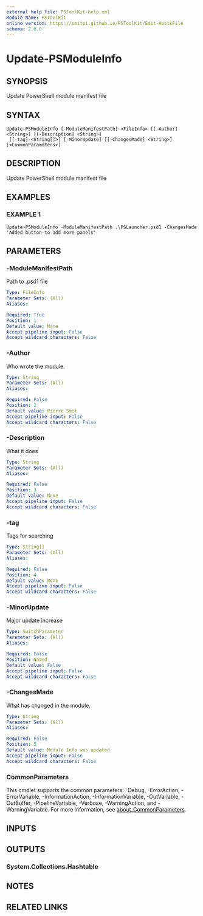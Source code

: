 ```yaml
---
external help file: PSToolKit-help.xml
Module Name: PSToolKit
online version: https://smitpi.github.io/PSToolKit/Edit-HostsFile
schema: 2.0.0
---
```


# Update-PSModuleInfo

## SYNOPSIS
Update PowerShell module manifest file

## SYNTAX

```
Update-PSModuleInfo [-ModuleManifestPath] <FileInfo> [[-Author] <String>] [[-Description] <String>]
 [[-tag] <String[]>] [-MinorUpdate] [[-ChangesMade] <String>] [<CommonParameters>]
```

## DESCRIPTION
Update PowerShell module manifest file

## EXAMPLES

### EXAMPLE 1
```
Update-PSModuleInfo -ModuleManifestPath .\PSLauncher.psd1 -ChangesMade 'Added button to add more panels'
```

## PARAMETERS

### -ModuleManifestPath
Path to .psd1 file

```yaml
Type: FileInfo
Parameter Sets: (All)
Aliases:

Required: True
Position: 1
Default value: None
Accept pipeline input: False
Accept wildcard characters: False
```

### -Author
Who wrote the module.

```yaml
Type: String
Parameter Sets: (All)
Aliases:

Required: False
Position: 2
Default value: Pierre Smit
Accept pipeline input: False
Accept wildcard characters: False
```

### -Description
What it does

```yaml
Type: String
Parameter Sets: (All)
Aliases:

Required: False
Position: 3
Default value: None
Accept pipeline input: False
Accept wildcard characters: False
```

### -tag
Tags for searching

```yaml
Type: String[]
Parameter Sets: (All)
Aliases:

Required: False
Position: 4
Default value: None
Accept pipeline input: False
Accept wildcard characters: False
```

### -MinorUpdate
Major update increase

```yaml
Type: SwitchParameter
Parameter Sets: (All)
Aliases:

Required: False
Position: Named
Default value: False
Accept pipeline input: False
Accept wildcard characters: False
```

### -ChangesMade
What has changed in the module.

```yaml
Type: String
Parameter Sets: (All)
Aliases:

Required: False
Position: 5
Default value: Module Info was updated
Accept pipeline input: False
Accept wildcard characters: False
```

### CommonParameters
This cmdlet supports the common parameters: -Debug, -ErrorAction, -ErrorVariable, -InformationAction, -InformationVariable, -OutVariable, -OutBuffer, -PipelineVariable, -Verbose, -WarningAction, and -WarningVariable. For more information, see [about_CommonParameters](http://go.microsoft.com/fwlink/?LinkID=113216).

## INPUTS

## OUTPUTS

### System.Collections.Hashtable
## NOTES

## RELATED LINKS
